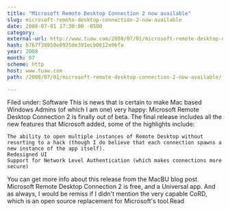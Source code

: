 ```yaml
---
title: "Microsoft Remote Desktop Connection 2 now available"
slug: microsoft-remote-desktop-connection-2-now-available
date: 2008-07-01 17:30:00 -0500
category: 
external-url: http://www.tuaw.com/2008/07/01/microsoft-remote-desktop-connection-2-now-available/
hash: b767f38850e8935de391ecb0612e06fa
year: 2008
month: 07
scheme: http
host: www.tuaw.com
path: /2008/07/01/microsoft-remote-desktop-connection-2-now-available/

---
```


Filed under: Software
This is news that is certain to make Mac based Windows Admins (of which I am one) very happy: Microsoft Remote Desktop Connection 2 is finally out of beta. The final release includes all the new features that Microsoft added, some of the highlights include:

    The ability to open multiple instances of Remote Desktop without resorting to a hack (though I do believe that each connection spawns a new instance of the app itself).
    Redesigned UI
    Support for Network Level Authentication (which makes connections more secure)

You can get more info about this release from the MacBU blog post. Microsoft Remote Desktop Connection 2 is free, and a Universal app. And as always, I would be remiss if I didn't mention the very capable CoRD, which is an open source replacement for Microsoft's tool.Read
